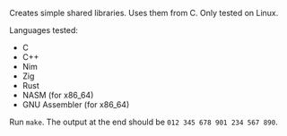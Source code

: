 Creates simple shared libraries. Uses them from C. Only tested on Linux.

Languages tested:
- C
- C++
- Nim
- Zig
- Rust
- NASM (for x86_64)
- GNU Assembler (for x86_64)

Run `make`. The output at the end should be `012 345 678 901 234 567 890`.
